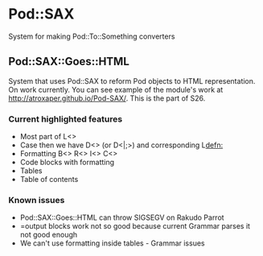 Pod::SAX
========

System for making Pod::To::Something converters

## Pod::SAX::Goes::HTML

System that uses Pod::SAX to reform Pod objects to HTML representation.
On work currently. You can see example of the module's work at http://atroxaper.github.io/Pod-SAX/. This is the part of S26.

### Current highlighted features

* Most part of L<>
* Case then we have D<> (or D<|;>) and corresponding L<defn:>
* Formatting B<> R<> I<> C<>
* Code blocks with formatting
* Tables
* Table of contents

### Known issues

* Pod::SAX::Goes::HTML can throw SIGSEGV on Rakudo Parrot
* =output blocks work not so good because current Grammar parses it not good enough
* We can't use formatting inside tables - Grammar issues